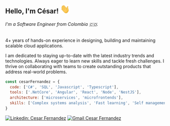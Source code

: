<h2> Hello, I'm César! <img src="https://raw.githubusercontent.com/ABSphreak/ABSphreak/master/gifs/Hi.gif" width="30px"></h2>

<h6> I'm a Software Engineer from Colombia 🇨🇴. </h6>

4+ years of hands-on experience in designing, building and maintaining scalable cloud applications.

I am dedicated to staying up-to-date with the latest industry trends and technologies. Always eager to learn new skills and tackle fresh challenges. I thrive on collaborating with teams to create outstanding products that address real-world problems.

```javascript
const cesarFernandez = {
  code: ['C#', 'SQL', 'Javascript', 'Typescript'],
  tools: ['.NetCore', 'Angular', 'React', 'Node', 'NestJS'],
  architecture: ['microservices', 'microfrontends'],
  skills: ['Complex systems analysis', 'Fast learning', 'Self management']
}
```

[![Linkedin: Cesar Fernandez](https://img.shields.io/badge/-CesarFernandez-blue?style=flatsquare&logo=Linkedin&logoColor=white&link=https://www.linkedin.com/in/cesar-fernandez-973b27176/)](https://www.linkedin.com/in/cesar-fernandezch/)
[![Gmail Cesar Fernandez](https://img.shields.io/badge/Gmail-cesarcharri08%40gmail.com-orange)](mailto:cesarcharri08@gmail.com)
